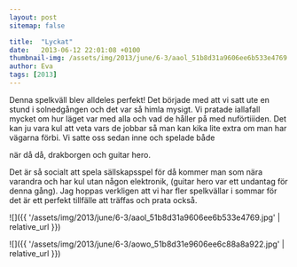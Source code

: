 ```yaml
---
layout: post
sitemap: false

title:  "Lyckat"
date:   2013-06-12 22:01:08 +0100
thumbnail-img: /assets/img/2013/june/6-3/aaol_51b8d31a9606ee6b533e4769.jpg
author: Eva
tags: [2013]
---
```


Denna spelkväll blev alldeles perfekt! Det började med att vi satt ute en stund i solnedgången och det var så himla mysigt. Vi pratade iallafall mycket om hur läget var med alla och vad de håller på med nuförtiiiden. Det kan ju vara kul att veta vars de jobbar så man kan kika lite extra om man har vägarna förbi. Vi satte oss sedan inne och spelade både 

när då då, drakborgen och guitar hero. 

Det är så socialt att spela sällskapsspel för då kommer man som nära varandra och har kul utan någon elektronik, (guitar hero var ett undantag för denna gång). Jag hoppas verkligen att vi har fler spelkvällar i sommar för det är ett perfekt tillfälle att träffas och prata också.

![]({{ '/assets/img/2013/june/6-3/aaol_51b8d31a9606ee6b533e4769.jpg'  | relative_url }})

![]({{ '/assets/img/2013/june/6-3/aowo_51b8d31e9606ee6c88a8a922.jpg'  | relative_url }})

